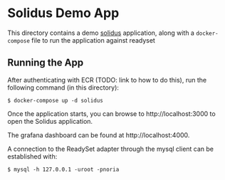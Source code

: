 # Solidus Demo App

This directory contains a demo [solidus][] application, along with a
`docker-compose` file to run the application against readyset

[solidus]: https://solidus.io/

## Running the App

After authenticating with ECR (TODO: link to how to do this), run the following
command (in this directory):

``` shellsession
$ docker-compose up -d solidus
```

Once the application starts, you can browse to http://localhost:3000 to open the
Solidus application.

The grafana dashboard can be found at http://localhost:4000.

A connection to the ReadySet adapter through the mysql client can be established with:

``` shellsession
$ mysql -h 127.0.0.1 -uroot -pnoria
```
